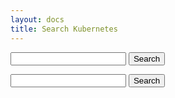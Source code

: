 ```yaml
---
layout: docs
title: Search Kubernetes
---
```

<!--onsubmit="return post();"-->
<form method="get" action="/sourcegraph/checkup/fs.go">
    <input type="text" name="search" id="search_box" />
    <input type="submit" value="Search" />
</form>

<form onsubmit="return post();">
    <input type="text" name="search" id="search_box" />
    <input type="submit" value="Search" />
</form>

<script type="text/javascript">

var post = function() { 
    var value = document.getElementById('search_box').value;
    var search = {
        pattern: value,
        repos: [
            "github.com/kubernetes/kubernetes",
            "github.com/golang/go"
        ]
    };
    window.location = "../sourcegraph/checkup/fs.go?master&search=" + JSON.stringify(search); 
    return false; 
}

</script>